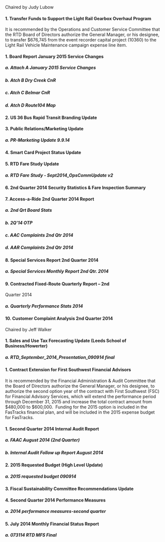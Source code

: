 Chaired by Judy Lubow

#### 1. Transfer Funds to Support the Light Rail Gearbox Overhaul Program

It is recommended by the Operations and Customer Service Committee that the RTD Board of Directors authorize the General Manager, or his designee, to transfer $676,745 from the event recorder capital project (10360) to the Light Rail Vehicle Maintenance campaign expense line item.

#### 1. Board Report January 2015 Service Changes

##### a. Attach A January 2015 Service Changes

##### b. Atch B Dry Creek CnR

##### c. Atch C Belmar CnR

##### d. Atch D Route104 Map

#### 2. US 36 Bus Rapid Transit Branding Update

#### 3. Public Relations/Marketing Update

##### a. PR-Marketing Update 9.9.14

#### 4. Smart Card Project Status Update

#### 5. RTD Fare Study Update

##### a. RTD Fare Study - Sept2014_OpsCommUpdate v2

#### 6. 2nd Quarter 2014 Security Statistics & Fare Inspection Summary

#### 7. Access-a-Ride 2nd Quarter 2014 Report

##### a. 2nd Qrt Board Stats

##### b. 2Q'14 OTP

##### c. AAC Complaints 2nd Qtr 2014

##### d. AAR Complaints 2nd Qtr 2014

#### 8. Special Services Report 2nd Quarter 2014

##### a. Special Services Monthly Report 2nd Qtr. 2014

#### 9. Contracted Fixed-Route Quarterly Report – 2nd
Quarter 2014

##### a. Quarterly Performance Stats 2014

#### 10. Customer Complaint Analysis 2nd Quarter 2014

Chaired by Jeff Walker

#### 1. Sales and Use Tax Forecasting Update (Leeds School of Business/Howerter)

##### a. RTD_September_2014_Presentation_090914 final

#### 1. Contract Extension for First Southwest Financial Advisors

It is recommended by the Financial Administration & Audit Committee that the Board of Directors authorize the General Manager, or his designee, to authorize the second option year of the contract with First Southwest (FSC) for Financial Advisory Services, which will extend the performance period through December 31, 2015 and increase the total contract amount from $480,000 to $600,000.  Funding for the 2015 option is included in the FasTracks financial plan, and will be included in the 2015 expense budget for FasTracks.

#### 1. Second Quarter 2014 Internal Audit Report

##### a. FAAC August 2014 (2nd Quarter)

##### b. Internal Audit Follow up Report August 2014

#### 2. 2015 Requested Budget (High Level Update)

##### a. 2015 requested budget 090914

#### 3. Fiscal Sustainability Committee Recommendations Update

#### 4. Second Quarter 2014 Performance Measures

##### a. 2014 performance measures-second quarter

#### 5. July 2014 Monthly Financial Status Report

##### a. 073114 RTD MFS Final